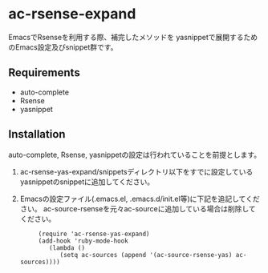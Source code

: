 # ac-rsense-expand
EmacsでRsenseを利用する際、補完したメソッドを
yasnippetで展開するためのEmacs設定及びsnippet群です。

## Requirements
* auto-complete
* Rsense
* yasnippet

## Installation
auto-complete, Rsense, yasnippetの設定は行われていることを前提とします。

1. ac-rsense-yas-expand/snippetsディレクトリ以下をすでに設定しているyasnippetのsnippetに追加してください。
            
2. Emacsの設定ファイル(.emacs.el, .emacs.d/init.el等)に下記を追記してください。
ac-source-rsenseを元々ac-sourceに追加している場合は削除してください。

            (require 'ac-rsense-yas-expand)
            (add-hook 'ruby-mode-hook
               (lambda ()
                  (setq ac-sources (append '(ac-source-rsense-yas) ac-sources))))